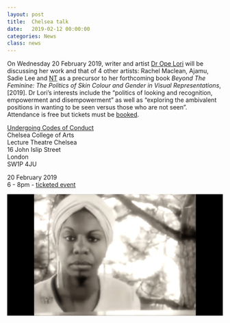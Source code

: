 ```yaml
---
layout: post
title:  Chelsea talk
date:   2019-02-12 00:00:00
categories: News
class: news
---
```

On Wednesday 20 February 2019, writer and artist <a href="https://www.arts.ac.uk/whats-on/train-open-lecture-dr-ope-lori-undoing-codes-of-conduct" target="_blank">Dr Ope Lori</a> will be discussing her work and that of 4 other artists: Rachel Maclean, Ajamu, Sadie Lee and <a href="http://ntpresents.com" target="_blank">NT</a> as a precursor to her forthcoming book <i>Beyond The Feminine: The Politics of Skin Colour and Gender in Visual Representations</i>, [2019]. Dr Lori’s interests include the “politics of looking and recognition, empowerment and disempowerment” as well as “exploring the ambivalent positions in wanting to be seen versus those who are not seen”.  
Attendance is free but tickets must be <a href="http://events.arts.ac.uk/event/2019/2/20/TrAIN-Open-Lecture-Dr-Ope-Lori-Undoing-Codes-of-Conduct/" target="_blank">booked</a>.

<a href="https://www.arts.ac.uk/whats-on/train-open-lecture-dr-ope-lori-undoing-codes-of-conduct" target="_blank">Undergoing Codes of Conduct</a>  
Chelsea College of Arts  
Lecture Theatre Chelsea  
16 John Islip Street  
London  
SW1P 4JU  

20 February 2019  
6 - 8pm - <a href="http://events.arts.ac.uk/event/2019/2/20/TrAIN-Open-Lecture-Dr-Ope-Lori-Undoing-Codes-of-Conduct/" target="_blank">ticketed event</a>

![Nina Simone image](/assets_posts/she-didnt-become.jpg)  
